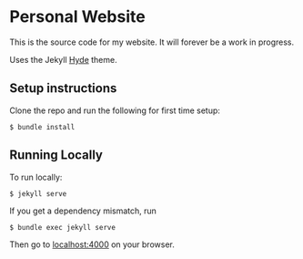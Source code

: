 # Personal Website

This is the source code for my website. It will forever be a work in progress.

Uses the Jekyll [Hyde](https://github.com/poole/hyde) theme.

## Setup instructions

Clone the repo and run the following for first time setup:
```shell
$ bundle install
```

## Running Locally
To run locally:
```shell
$ jekyll serve
```
If you get a dependency mismatch, run
```shell
$ bundle exec jekyll serve
```

Then go to [localhost:4000](localhost:4000) on your browser.
